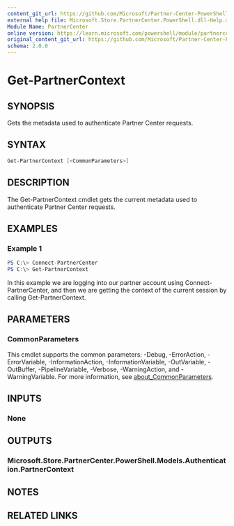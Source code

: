 ```yaml
---
content_git_url: https://github.com/Microsoft/Partner-Center-PowerShell/blob/master/docs/help/Get-PartnerContext.md
external help file: Microsoft.Store.PartnerCenter.PowerShell.dll-Help.xml
Module Name: PartnerCenter
online version: https://learn.microsoft.com/powershell/module/partnercenter/Get-PartnerContext
original_content_git_url: https://github.com/Microsoft/Partner-Center-PowerShell/blob/master/docs/help/Get-PartnerContext.md
schema: 2.0.0
---
```


# Get-PartnerContext

## SYNOPSIS
Gets the metadata used to authenticate Partner Center requests.

## SYNTAX

```powershell
Get-PartnerContext [<CommonParameters>]
```

## DESCRIPTION
The Get-PartnerContext cmdlet gets the current metadata used to authenticate Partner Center requests.

## EXAMPLES

### Example 1
```powershell
PS C:\> Connect-PartnerCenter
PS C:\> Get-PartnerContext
```

In this example we are logging into our partner account using Connect-PartnerCenter, and then we are getting the context of the current session by calling Get-PartnerContext.

## PARAMETERS

### CommonParameters
This cmdlet supports the common parameters: -Debug, -ErrorAction, -ErrorVariable, -InformationAction, -InformationVariable, -OutVariable, -OutBuffer, -PipelineVariable, -Verbose, -WarningAction, and -WarningVariable. For more information, see [about_CommonParameters](http://go.microsoft.com/fwlink/?LinkID=113216).

## INPUTS

### None

## OUTPUTS

### Microsoft.Store.PartnerCenter.PowerShell.Models.Authentication.PartnerContext

## NOTES

## RELATED LINKS

